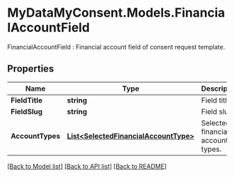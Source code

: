 # MyDataMyConsent.Models.FinancialAccountField
FinancialAccountField : Financial account field of consent request template.

## Properties

Name | Type | Description | Notes
------------ | ------------- | ------------- | -------------
**FieldTitle** | **string** | Field title. | 
**FieldSlug** | **string** | Field slug. | 
**AccountTypes** | [**List&lt;SelectedFinancialAccountType&gt;**](SelectedFinancialAccountType.md) | Selected financial account types. | 

[[Back to Model list]](../README.md#documentation-for-models) [[Back to API list]](../README.md#documentation-for-api-endpoints) [[Back to README]](../README.md)


